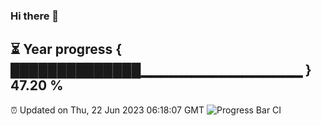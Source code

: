 ### Hi there 👋
⏳ Year progress { ██████████████▁▁▁▁▁▁▁▁▁▁▁▁▁▁▁▁ } 47.20 %
---
⏰ Updated on Thu, 22 Jun 2023 06:18:07 GMT
![Progress Bar CI](https://github.com/liununu/liununu/workflows/Progress%20Bar%20CI/badge.svg)
